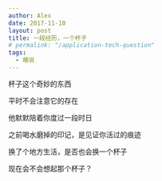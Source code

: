 ```yaml
---
author: Alex
date: 2017-11-10
layout: post
title: 一段经历，一个杯子
# permalink: "/application-tech-question"
tags:
  - 瞎说
---
```


杯子这个奇妙的东西

平时不会注意它的存在

他默默陪着你度过一段时日

之前喝水磨掉的印记，是见证你活过的痕迹

换了个地方生活，是否也会换一个杯子

现在会不会想起那个杯子？